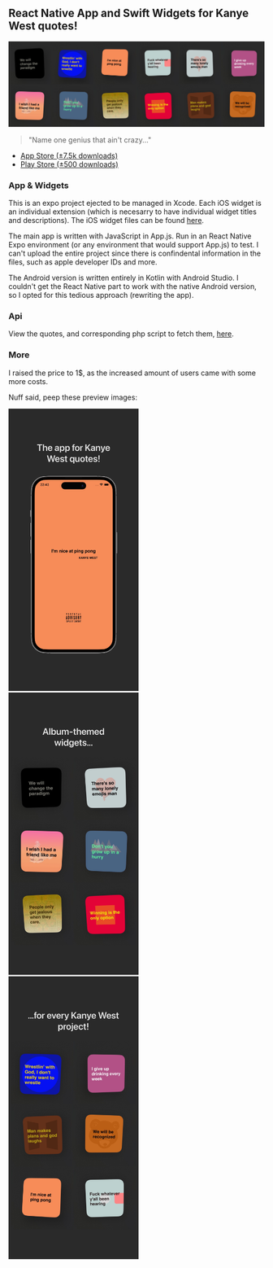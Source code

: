 <h2>React Native App and Swift Widgets for Kanye West quotes!</h2>

<img src="./images/widget-preview-all.jpg" width="768" title="Widgets preview">

> "Name one genius that ain't crazy..."

- <a href="https://apps.apple.com/app/ye-said/id6463562198">App Store (±7.5k downloads)</a>
- <a href="https://play.google.com/store/apps/details?id=com.aronvsr.yesaid">Play Store (±500 downloads)</a>

<h3>App & Widgets</h3>
This is an expo project ejected to be managed in Xcode. Each iOS widget is an individual extension (which is necesarry to have individual widget titles and descriptions). The iOS widget files can be found <a href="./ios-widgets">here</a>.

The main app is written with JavaScript in App.js. Run in an React Native Expo environment (or any environment that would support App.js) to test. I can't upload the entire project since there is confindental information in the files, such as apple developer IDs and more.

The Android version is written entirely in Kotlin with Android Studio. I couldn't get the React Native part to work with the native Android version, so I opted for this tedious approach (rewriting the app).

<h3>Api</h3>
View the quotes, and corresponding php script to fetch them, <a href="./server-side">here</a>.

<h3>More</h3>
I raised the price to 1$, as the increased amount of users came with some more costs.

Nuff said, peep these preview images:
<p float="left">
  <img src="./images/main.jpg" width="256" title="Main app">
  <img src="./images/wid.jpg" width="256" title="1/2 widgets">
  <img src="./images/gets.jpg" width="256" title="2/2 widgets">
</p>
